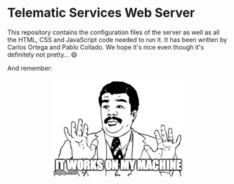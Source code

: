 # Telematic Services Web Server
This repository contains the configuration files of the server as well as all the HTML, CSS and JavaScript code needed to run it. It has been written by Carlos Ortega and Pablo Collado. We hope it's nice even though it's definitely not pretty... :smile:

And remember:

<p align="center">
  <img src="./Memes/It_works.jpg">
</p>
